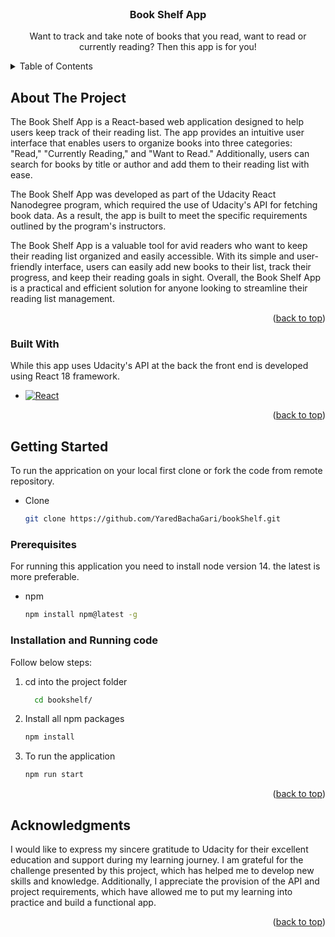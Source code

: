 
<!-- PROJECT Overview -->
<br />
<div align="center">

  <h3 align="center">Book Shelf App</h3>

  <p align="center">
    Want to track and take note of books that you read, want to read or currently reading? Then this app is for you!
    <br />
  </p>
</div>



<!-- TABLE OF CONTENTS -->
<details>
  <summary>Table of Contents</summary>
  <ol>
    <li>
      <a href="#about-the-project">About The Project</a>
      <ul>
        <li><a href="#built-with">Built With</a></li>
      </ul>
    </li>
    <li>
      <a href="#getting-started">Getting Started</a>
      <ul>
        <li><a href="#prerequisites">Prerequisites</a></li>
        <li><a href="#installation">Installation</a></li>
      </ul>
    </li>
    <li><a href="#acknowledgments">Acknowledgments</a></li>
  </ol>
</details>



<!-- ABOUT THE PROJECT -->
## About The Project

The Book Shelf App is a React-based web application designed to help users keep track of their reading list. The app provides an intuitive user interface that enables users to organize books into three categories: "Read," "Currently Reading," and "Want to Read." Additionally, users can search for books by title or author and add them to their reading list with ease.

The Book Shelf App was developed as part of the Udacity React Nanodegree program, which required the use of Udacity's API for fetching book data. As a result, the app is built to meet the specific requirements outlined by the program's instructors.

The Book Shelf App is a valuable tool for avid readers who want to keep their reading list organized and easily accessible. With its simple and user-friendly interface, users can easily add new books to their list, track their progress, and keep their reading goals in sight. Overall, the Book Shelf App is a practical and efficient solution for anyone looking to streamline their reading list management.

<p align="right">(<a href="#readme-top">back to top</a>)</p>


### Built With

While this app uses Udacity's API at the back the front end is developed using React 18 framework.

* [![React][React.js]][React-url]


<p align="right">(<a href="#readme-top">back to top</a>)</p>



<!-- GETTING STARTED -->
## Getting Started

To run the apprication on your local first clone or fork the code from remote repository.
* Clone
  ```sh
  git clone https://github.com/YaredBachaGari/bookShelf.git
  ```

### Prerequisites

For running this application you need to install node version 14. the latest is more preferable. 
* npm
  ```sh
  npm install npm@latest -g
  ```

### Installation and Running code

Follow below steps:

1. cd into the project folder 
     ```sh
       cd bookshelf/
     ```
2. Install all npm packages
      ```sh
      npm install 
      ```
3. To run the application 
   ```sh
   npm run start
   ```

<p align="right">(<a href="#readme-top">back to top</a>)</p>

<!-- ACKNOWLEDGMENTS -->
## Acknowledgments

I would like to express my sincere gratitude to Udacity for their excellent education and support during my learning journey. I am grateful for the challenge presented by this project, which has helped me to develop new skills and knowledge. Additionally, I appreciate the provision of the API and project requirements, which have allowed me to put my learning into practice and build a functional app.

<p align="right">(<a href="#readme-top">back to top</a>)</p>



<!-- MARKDOWN LINKS & IMAGES -->

[React.js]: https://img.shields.io/badge/React-20232A?style=for-the-badge&logo=react&logoColor=61DAFB
[React-url]: https://reactjs.org/

